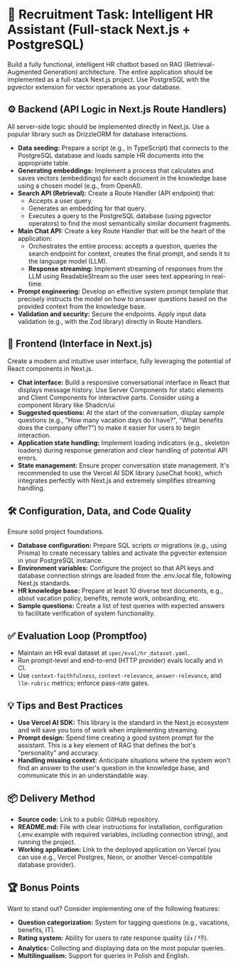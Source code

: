 # 🚀 Recruitment Task: Intelligent HR Assistant (Full-stack Next.js + PostgreSQL)

Build a fully functional, intelligent HR chatbot based on RAG (Retrieval-Augmented Generation) architecture. The entire application should be implemented as a full-stack Next.js project. Use PostgreSQL with the pgvector extension for vector operations as your database.

## ⚙ Backend (API Logic in Next.js Route Handlers)

All server-side logic should be implemented directly in Next.js. Use a popular library such as DrizzleORM for database interactions.

- **Data seeding:** Prepare a script (e.g., in TypeScript) that connects to the PostgreSQL database and loads sample HR documents into the appropriate table.
- **Generating embeddings:** Implement a process that calculates and saves vectors (embeddings) for each document in the knowledge base using a chosen model (e.g., from OpenAI).
- **Search API (Retrieval):** Create a Route Handler (API endpoint) that:
  - Accepts a user query.
  - Generates an embedding for that query.
  - Executes a query to the PostgreSQL database (using pgvector operators) to find the most semantically similar document fragments.
- **Main Chat API:** Create a key Route Handler that will be the heart of the application:
  - Orchestrates the entire process: accepts a question, queries the search endpoint for context, creates the final prompt, and sends it to the language model (LLM).
  - **Response streaming:** Implement streaming of responses from the LLM using ReadableStream so the user sees text appearing in real-time.
- **Prompt engineering:** Develop an effective system prompt template that precisely instructs the model on how to answer questions based on the provided context from the knowledge base.
- **Validation and security:** Secure the endpoints. Apply input data validation (e.g., with the Zod library) directly in Route Handlers.

## 🎨 Frontend (Interface in Next.js)

Create a modern and intuitive user interface, fully leveraging the potential of React components in Next.js.

- **Chat interface:** Build a responsive conversational interface in React that displays message history. Use Server Components for static elements and Client Components for interactive parts. Consider using a component library like Shadcn/ui
- **Suggested questions:** At the start of the conversation, display sample questions (e.g., "How many vacation days do I have?", "What benefits does the company offer?") to make it easier for users to begin interaction.
- **Application state handling:** Implement loading indicators (e.g., skeleton loaders) during response generation and clear handling of potential API errors.
- **State management:** Ensure proper conversation state management. It's recommended to use the Vercel AI SDK library (useChat hook), which integrates perfectly with Next.js and extremely simplifies streaming handling.

## 🛠 Configuration, Data, and Code Quality

Ensure solid project foundations.

- **Database configuration:** Prepare SQL scripts or migrations (e.g., using Prisma) to create necessary tables and activate the pgvector extension in your PostgreSQL instance.
- **Environment variables:** Configure the project so that API keys and database connection strings are loaded from the .env.local file, following Next.js standards.
- **HR knowledge base:** Prepare at least 10 diverse text documents, e.g., about vacation policy, benefits, remote work, onboarding, etc.
- **Sample questions:** Create a list of test queries with expected answers to facilitate verification of system functionality.

## ✅ Evaluation Loop (Promptfoo)

- Maintain an HR eval dataset at `spec/eval/hr_dataset.yaml`.
- Run prompt-level and end-to-end (HTTP provider) evals locally and in CI.
- Use `context-faithfulness`, `context-relevance`, `answer-relevance`, and `llm-rubric` metrics; enforce pass-rate gates.

## 💡 Tips and Best Practices

- **Use Vercel AI SDK:** This library is the standard in the Next.js ecosystem and will save you tons of work when implementing streaming.
- **Prompt design:** Spend time creating a good system prompt for the assistant. This is a key element of RAG that defines the bot's "personality" and accuracy.
- **Handling missing context:** Anticipate situations where the system won't find an answer to the user's question in the knowledge base, and communicate this in an understandable way.

## 📦 Delivery Method

- **Source code:** Link to a public GitHub repository.
- **README.md:** File with clear instructions for installation, configuration (.env.example with required variables, including connection string), and running the project.
- **Working application:** Link to the deployed application on Vercel (you can use e.g., Vercel Postgres, Neon, or another Vercel-compatible database provider).

## 🏆 Bonus Points

Want to stand out? Consider implementing one of the following features:

- **Question categorization:** System for tagging questions (e.g., vacations, benefits, IT).
- **Rating system:** Ability for users to rate response quality (👍 / 👎).
- **Analytics:** Collecting and displaying data on the most popular queries.
- **Multilingualism:** Support for queries in Polish and English.